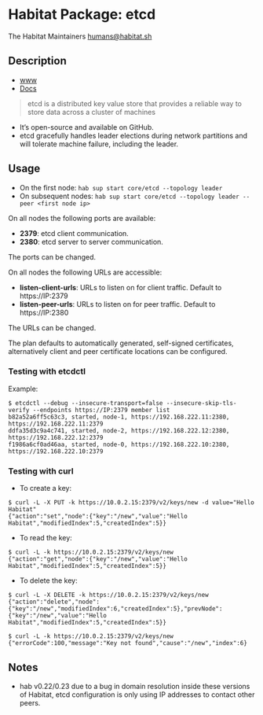 # Habitat Package: etcd
The Habitat Maintainers <humans@habitat.sh>

## Description

- [www](https://coreos.com/etcd)
- [Docs](https://coreos.com/etcd/docs/latest/)

> etcd is a distributed key value store that provides a reliable way to store data across a cluster of machines

- It’s open-source and available on GitHub.
- etcd gracefully handles leader elections during network partitions and will tolerate machine failure, including the leader.


## Usage

- On the first node: `hab sup start core/etcd --topology leader`
- On subsequent nodes: `hab sup start core/etcd --topology leader --peer <first node ip>`

On all nodes the following ports are available:

- **2379**: etcd client communication.
- **2380**: etcd server to server communication.

The ports can be changed.

On all nodes the following URLs are accessible:
- **listen-client-urls**: URLs to listen on for client traffic. Default to https://IP:2379
- **listen-peer-urls**: URLs to listen on for peer traffic. Default to https://IP:2380

The URLs can be changed.

The plan defaults to automatically generated, self-signed certificates,
alternatively client and peer certificate locations can be configured.

### Testing with etcdctl

Example:

```
$ etcdctl --debug --insecure-transport=false --insecure-skip-tls-verify --endpoints https://IP:2379 member list
b82a52a6ff5c63c3, started, node-1, https://192.168.222.11:2380, https://192.168.222.11:2379
ddfa35d3c9a4c741, started, node-2, https://192.168.222.12:2380, https://192.168.222.12:2379
f1986a6cf0ad46aa, started, node-0, https://192.168.222.10:2380, https://192.168.222.10:2379
```

### Testing with curl

- To create a key:
```
$ curl -L -X PUT -k https://10.0.2.15:2379/v2/keys/new -d value="Hello Habitat"
{"action":"set","node":{"key":"/new","value":"Hello Habitat","modifiedIndex":5,"createdIndex":5}}
```


- To read the key:
```
$ curl -L -k https://10.0.2.15:2379/v2/keys/new
{"action":"get","node":{"key":"/new","value":"Hello Habitat","modifiedIndex":5,"createdIndex":5}}
```


- To delete the key:
```
$ curl -L -X DELETE -k https://10.0.2.15:2379/v2/keys/new
{"action":"delete","node":{"key":"/new","modifiedIndex":6,"createdIndex":5},"prevNode":{"key":"/new","value":"Hello Habitat","modifiedIndex":5,"createdIndex":5}}
```


```
$ curl -L -k https://10.0.2.15:2379/v2/keys/new
{"errorCode":100,"message":"Key not found","cause":"/new","index":6}
```

## Notes

- hab v0.22/0.23 due to a bug in domain resolution inside these versions
of Habitat, etcd configuration is only using IP addresses to contact
other peers.

